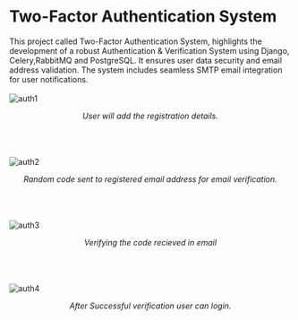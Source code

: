 # Two-Factor Authentication System

This project called Two-Factor Authentication System, highlights the development of a robust Authentication & Verification System using Django, Celery,RabbitMQ and PostgreSQL. It ensures user data security and email address validation. 
The system includes seamless SMTP email integration for user notifications.
<br><br>
![auth1](https://github.com/BenjaminKoshyBiju/authApp/assets/97573363/f0e3e5ff-532c-4a0f-9da7-cbb3d44984a8)
<p align="center"> <i>User will add the registration details. </i> </p>

<br><br><br>
![auth2](https://github.com/BenjaminKoshyBiju/authApp/assets/97573363/40282c85-7a83-448c-bea0-05f9ac73e36f)
<p align="center"> <i>Random code sent to registered email address for email verification.</i> </p>

<br><br><br>
![auth3](https://github.com/BenjaminKoshyBiju/authApp/assets/97573363/789c34aa-79b0-4352-abc2-95819518f184)
<p align="center"> <i>Verifying the code recieved in email</i> </p>

<br><br><br>
![auth4](https://github.com/BenjaminKoshyBiju/authApp/assets/97573363/fd0d838d-56c2-4f4b-b926-41e64a2448a1)
<p align="center"> <i>After Successful verification user can login. </i> </p>


